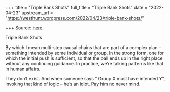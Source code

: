 +++
title = "Triple Bank Shots"
full_title = "Triple Bank Shots"
date = "2022-04-23"
upstream_url = "https://westhunt.wordpress.com/2022/04/23/triple-bank-shots/"

+++
Source: [here](https://westhunt.wordpress.com/2022/04/23/triple-bank-shots/).

Triple Bank Shots

By which I mean multi-step causal chains that are part of a complex plan – something intended by some individual or group. In the strong form, one for which the initial push is sufficient, so that the ball ends up in the right place without any continuing guidance. In practice, we’re talking patterns like that in human affairs.

They don’t exist. And when someone says ” Group X must have intended Y”, invoking that kind of logic – he’s an idiot. Pay him no never mind.
